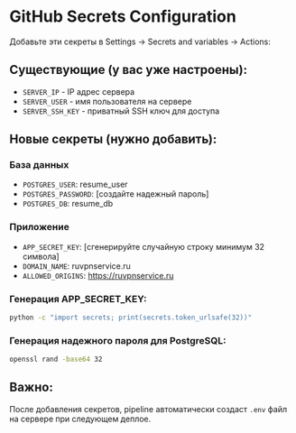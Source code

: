 # GitHub Secrets Configuration

Добавьте эти секреты в Settings → Secrets and variables → Actions:

## Существующие (у вас уже настроены):
- `SERVER_IP` - IP адрес сервера
- `SERVER_USER` - имя пользователя на сервере
- `SERVER_SSH_KEY` - приватный SSH ключ для доступа

## Новые секреты (нужно добавить):

### База данных
- `POSTGRES_USER`: resume_user
- `POSTGRES_PASSWORD`: [создайте надежный пароль]
- `POSTGRES_DB`: resume_db

### Приложение
- `APP_SECRET_KEY`: [сгенерируйте случайную строку минимум 32 символа]
- `DOMAIN_NAME`: ruvpnservice.ru
- `ALLOWED_ORIGINS`: https://ruvpnservice.ru

### Генерация APP_SECRET_KEY:
```bash
python -c "import secrets; print(secrets.token_urlsafe(32))"
```

### Генерация надежного пароля для PostgreSQL:
```bash
openssl rand -base64 32
```

## Важно:
После добавления секретов, pipeline автоматически создаст `.env` файл на сервере при следующем деплое.
